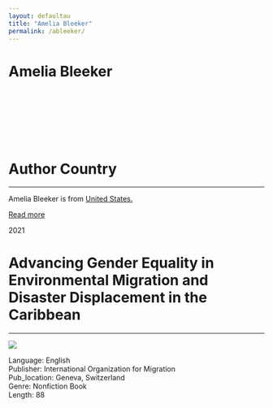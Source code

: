 ```yaml
---
layout: defaultau
title: "Amelia Bleeker"
permalink: /ableeker/
---
```

<!-- partial:index.partial.html -->
<div class="content">
    <h1>Amelia Bleeker</h1>
    <div class="quote">
        <div><img src="" class="logo"></div>
    </div>
    <div class="timeline">
        <div style="padding-bottom:100px;"></div>
        <div class="block">
            <div class="date right"><p class="right">  </p></div>
            <div class="dot"></div>
            <div class="left first">
            <div class="author_country">
                <h1>Author Country</h1><hr>
            <div class="aclocation"><p>Amelia Bleeker is from <a href="{{ site.baseurl }}/1"> United States.</a></p></div>
                <div class="acreadmore"><a href="" target="_blank">Read more</a></div>
            </div>
            </div>
        </div>
        <div class="block">
            <div class="date left"><p class="left">2021</p></div>
            <div class="dot"></div>
            <div class="right">
                <h1>Advancing Gender Equality in Environmental Migration and Disaster Displacement in the Caribbean</h1><hr>
                <p><img src="https://repositorio.cepal.org/bitstream/handle/11362/46737/2/S2000992_en.pdf.jpg"></p>
                <p>
                Language: English<br/>
                Publisher: International Organization for Migration<br/>
                Pub_location: Geneva, Switzerland<br/>
                Genre: Nonfiction Book<br/>
                Length: 88</p>
            </div>
        </div>
        <div id="footer">
    </div>
</div>
<!-- partial -->
  <script src='https://cdnjs.cloudflare.com/ajax/libs/jquery/3.1.1/jquery.min.js'></script><script  src="assets/js/authorscript.js"></script>
